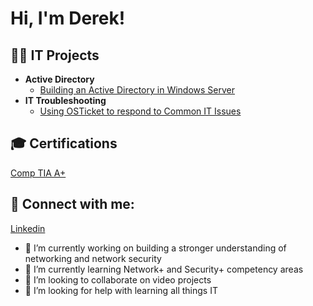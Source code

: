 <h1>Hi, I'm Derek! <br/></h1>

<h2>👨‍💻 IT Projects </h2>

- <b>Active Directory</b>
  - [Building an Active Directory in Windows Server](https://github.com/D-Megenbir/ActiveDirectoryLab)
- <b>IT Troubleshooting</b>
  - [Using OSTicket to respond to Common IT Issues](https://github.com/D-Megenbir/ActiveDirectoryLab)

<h2> 🎓  Certifications </h2>

<a href="https://www.credly.com/badges/ca574fa8-980a-44c6-8901-b31dbb076f21/public_url" />Comp TIA A+ </a>

<h2> 🤳 Connect with me:</h2>

<a href="https://www.linkedin.com/in/derekmegenbir/" />Linkedin </a>



- 🔭 I’m currently working on building a stronger understanding of networking and network security
- 🌱 I’m currently learning Network+ and Security+ competency areas
- 👯 I’m looking to collaborate on video projects
- 🤔 I’m looking for help with learning all things IT


